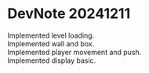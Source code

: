 # DevNote 20241211

Implemented level loading.  
Implemented wall and box.  
Implemented player movement and push.  
Implemented display basic.  